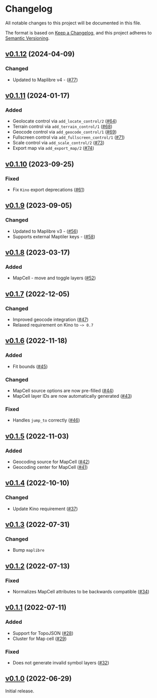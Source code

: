 # Changelog

All notable changes to this project will be documented in this file.

The format is based on [Keep a Changelog](https://keepachangelog.com/en/1.0.0/),
and this project adheres to [Semantic Versioning](https://semver.org/spec/v2.0.0.html).

## [v0.1.12](https://github.com/livebook-dev/kino_maplibre/tree/v0.1.12) (2024-04-09)

### Changed

* Updated to Maplibre v4 - ([#77](https://github.com/livebook-dev/kino_maplibre/pull/77))

## [v0.1.11](https://github.com/livebook-dev/kino_maplibre/tree/v0.1.11) (2024-01-17)

### Added

* Geolocate control via `add_locate_control/2` ([#64](https://github.com/livebook-dev/kino_maplibre/pull/64))
* Terrain control via `add_terrain_control/1` ([#68](https://github.com/livebook-dev/kino_maplibre/pull/68))
* Geocode control via `add_geocode_control/1` ([#69](https://github.com/livebook-dev/kino_maplibre/pull/69))
* Fullscreen control via `add_fullscreen_control/1` ([#71](https://github.com/livebook-dev/kino_maplibre/pull/71))
* Scale control via `add_scale_control/2` ([#73](https://github.com/livebook-dev/kino_maplibre/pull/73))
* Export map via `add_export_map/2` ([#74](https://github.com/livebook-dev/kino_maplibre/pull/74))

## [v0.1.10](https://github.com/livebook-dev/kino_maplibre/tree/v0.1.10) (2023-09-25)

### Fixed

* Fix `Kino` export deprecations ([#61](https://github.com/livebook-dev/kino_maplibre/pull/61))

## [v0.1.9](https://github.com/livebook-dev/kino_maplibre/tree/v0.1.9) (2023-09-05)

### Changed

* Updated to Maplibre v3 - ([#56](https://github.com/livebook-dev/kino_maplibre/pull/56))
* Supports external Maptiler keys - ([#58](https://github.com/livebook-dev/kino_maplibre/pull/58))

## [v0.1.8](https://github.com/livebook-dev/kino_maplibre/tree/v0.1.8) (2023-03-17)

### Added

* MapCell - move and toggle layers ([#52](https://github.com/livebook-dev/kino_maplibre/pull/52))

## [v0.1.7](https://github.com/livebook-dev/kino_maplibre/tree/v0.1.7) (2022-12-05)

### Changed

* Improved geocode integration ([#47](https://github.com/livebook-dev/kino_maplibre/pull/47))
* Relaxed requirement on Kino to `~> 0.7`

## [v0.1.6](https://github.com/livebook-dev/kino_maplibre/tree/v0.1.6) (2022-11-18)

### Added

* Fit bounds ([#45](https://github.com/livebook-dev/kino_maplibre/pull/45))

### Changed

* MapCell source options are now pre-filled ([#44](https://github.com/livebook-dev/kino_maplibre/pull/44))
* MapCell layer IDs are now automatically generated ([#43](https://github.com/livebook-dev/kino_maplibre/pull/43))

### Fixed

* Handles `jump_to` correctly ([#46](https://github.com/livebook-dev/kino_maplibre/pull/46))

## [v0.1.5](https://github.com/livebook-dev/kino_maplibre/tree/v0.1.5) (2022-11-03)

### Added

* Geocoding source for MapCell ([#42](https://github.com/livebook-dev/kino_maplibre/pull/42))
* Geocoding center for MapCell ([#41](https://github.com/livebook-dev/kino_maplibre/pull/41))

## [v0.1.4](https://github.com/livebook-dev/kino_maplibre/tree/v0.1.4) (2022-10-10)

### Changed

* Update Kino requirement ([#37](https://github.com/livebook-dev/kino_maplibre/pull/37))

## [v0.1.3](https://github.com/livebook-dev/kino_maplibre/tree/v0.1.3) (2022-07-31)

### Changed

* Bump `maplibre`

## [v0.1.2](https://github.com/livebook-dev/kino_maplibre/tree/v0.1.2) (2022-07-13)

### Fixed

* Normalizes MapCell attributes to be backwards compatible ([#34](https://github.com/livebook-dev/kino_maplibre/pull/34))

## [v0.1.1](https://github.com/livebook-dev/kino_maplibre/tree/v0.1.1) (2022-07-11)

### Added

* Support for TopoJSON ([#28](https://github.com/livebook-dev/kino_maplibre/pull/28))
* Cluster for Map cell ([#29](https://github.com/livebook-dev/kino_maplibre/pull/29))

### Fixed

* Does not generate invalid symbol layers ([#32](https://github.com/livebook-dev/kino_maplibre/pull/32))

## [v0.1.0](https://github.com/livebook-dev/kino_maplibre/tree/v0.1.0) (2022-06-29)

Initial release.
